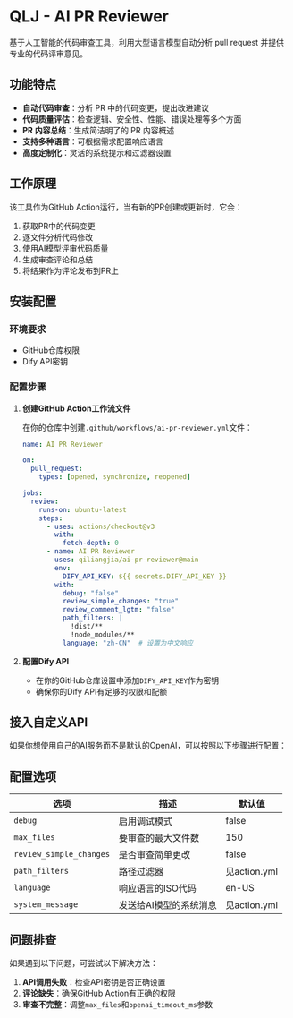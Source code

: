# QLJ - AI PR Reviewer

基于人工智能的代码审查工具，利用大型语言模型自动分析 pull request 并提供专业的代码评审意见。

## 功能特点

- **自动代码审查**：分析 PR 中的代码变更，提出改进建议
- **代码质量评估**：检查逻辑、安全性、性能、错误处理等多个方面
- **PR 内容总结**：生成简洁明了的 PR 内容概述
- **支持多种语言**：可根据需求配置响应语言
- **高度定制化**：灵活的系统提示和过滤器设置

## 工作原理

该工具作为GitHub Action运行，当有新的PR创建或更新时，它会：

1. 获取PR中的代码变更
2. 逐文件分析代码修改
3. 使用AI模型评审代码质量
4. 生成审查评论和总结
5. 将结果作为评论发布到PR上

## 安装配置

### 环境要求

- GitHub仓库权限
- Dify API密钥

### 配置步骤

1. **创建GitHub Action工作流文件**

   在你的仓库中创建`.github/workflows/ai-pr-reviewer.yml`文件：

   ```yaml
   name: AI PR Reviewer
   
   on:
     pull_request:
       types: [opened, synchronize, reopened]
   
   jobs:
     review:
       runs-on: ubuntu-latest
       steps:
         - uses: actions/checkout@v3
           with:
             fetch-depth: 0
         - name: AI PR Reviewer
           uses: qiliangjia/ai-pr-reviewer@main
           env:
             DIFY_API_KEY: ${{ secrets.DIFY_API_KEY }}
           with:
             debug: "false"
             review_simple_changes: "true"
             review_comment_lgtm: "false"
             path_filters: |
               !dist/**
               !node_modules/**
             language: "zh-CN"  # 设置为中文响应
   ```

2. **配置Dify API**

   - 在你的GitHub仓库设置中添加`DIFY_API_KEY`作为密钥
   - 确保你的Dify API有足够的权限和配额

## 接入自定义API

如果你想使用自己的AI服务而不是默认的OpenAI，可以按照以下步骤进行配置：

## 配置选项

| 选项 | 描述 | 默认值 |
|------|------|--------|
| `debug` | 启用调试模式 | false |
| `max_files` | 要审查的最大文件数 | 150 |
| `review_simple_changes` | 是否审查简单更改 | false |
| `path_filters` | 路径过滤器 | 见action.yml |
| `language` | 响应语言的ISO代码 | en-US |
| `system_message` | 发送给AI模型的系统消息 | 见action.yml |

## 问题排查

如果遇到以下问题，可尝试以下解决方法：

1. **API调用失败**：检查API密钥是否正确设置
2. **评论缺失**：确保GitHub Action有正确的权限
3. **审查不完整**：调整`max_files`和`openai_timeout_ms`参数

